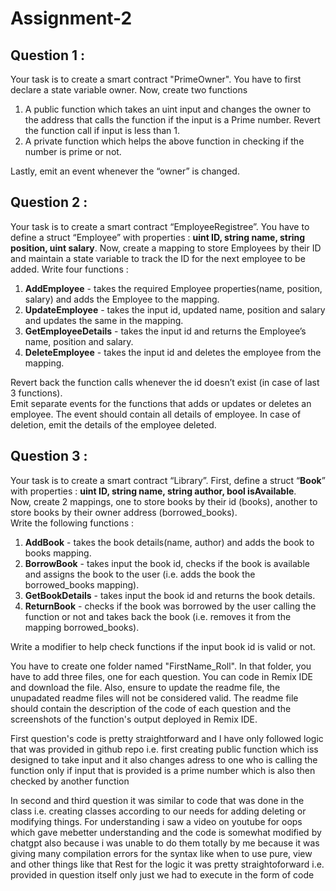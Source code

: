 # Assignment-2

## Question 1 :

Your task is to create a smart contract "PrimeOwner". You have to first declare a state variable owner. Now,  create two functions 

1. A public function which takes an uint input and changes the owner to the address that calls the function if the input is a Prime number. Revert the function call if input is less than 1.
2. A private function which helps the above function in checking if the number is prime or not.

Lastly, emit an event whenever the “owner” is changed.

## Question 2 :

Your task is to create a smart contract “EmployeeRegistree”. You have to define a struct “Employee” with properties : **uint ID, string name, string position, uint salary**.
Now, create a mapping to store Employees by their ID and maintain a state variable to track the ID for the next employee to be added.
Write four functions : 
1. **AddEmployee** - takes the required Employee properties(name, position, salary) and adds the Employee to the mapping.
2. **UpdateEmployee** - takes the input id, updated name, position and salary and updates the same in the mapping.
3. **GetEmployeeDetails** - takes the input id and returns the Employee’s name, position and salary.
4. **DeleteEmployee** - takes the input id and deletes the employee from the mapping.

Revert back the function calls whenever the id doesn’t exist (in case of last 3 functions). \
Emit separate events for the functions that adds or updates or deletes an employee. The event should contain all details of employee. In case of deletion, emit the details of the employee deleted.

## Question 3 :

Your task is to create a smart contract “Library”. First, define a struct “**Book**” with properties : **uint ID, string name, string author, bool isAvailable**.\
Now, create 2 mappings, one to store books by their id (books), another to store books by their owner address (borrowed_books).\
Write the following functions : 
1. **AddBook** - takes the book details(name, author) and adds the book to books mapping.
2. **BorrowBook** - takes input the book id, checks if the book is available and assigns the book to the user (i.e. adds the book the borrowed_books mapping).
3. **GetBookDetails** - takes input the book id and returns the book details.
4. **ReturnBook** - checks if the book was borrowed by the user calling the function or not and takes back the book (i.e. removes it from the mapping borrowed_books).


Write a modifier to help check functions if the input book id is valid or not.

You have to create one folder named "FirstName_Roll". In that folder, you have to add three files, one for each question. You can code in Remix IDE and download the file. Also, ensure to update the readme file, the unupadated readme files will not be considered valid. The readme file should contain the description of the code of each question and the screenshots of the function's output deployed in Remix IDE.



First question's code is pretty straightforward and I have only followed logic that was provided in github repo i.e. first creating public function which iss designed to take input and it also changes adress to one who is calling the function only if input that is  provided is a prime number which is also then checked by another function

In second and third question it was similar to code that was done in the class i.e. creating classes according to our needs for adding deleting or modifying things. For understanding i saw a video on youtube for oops which gave mebetter understanding and the code is somewhat modified by chatgpt also because i was unable to do them totally by me because it was giving many compilation errors for the syntax like when to use pure, view and other things like that
Rest for the logic it was pretty straightoforward i.e. provided in question itself only just we had to execute in the form of code








